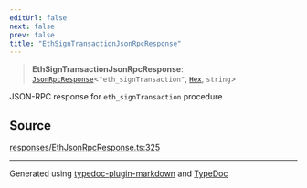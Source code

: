 ```yaml
---
editUrl: false
next: false
prev: false
title: "EthSignTransactionJsonRpcResponse"
---
```


> **EthSignTransactionJsonRpcResponse**: [`JsonRpcResponse`](/reference/tevm/jsonrpc/type-aliases/jsonrpcresponse/)\<`"eth_signTransaction"`, [`Hex`](/reference/tevm/utils/type-aliases/hex/), `string`\>

JSON-RPC response for `eth_signTransaction` procedure

## Source

[responses/EthJsonRpcResponse.ts:325](https://github.com/evmts/tevm-monorepo/blob/main/packages/procedures-types/src/responses/EthJsonRpcResponse.ts#L325)

***
Generated using [typedoc-plugin-markdown](https://www.npmjs.com/package/typedoc-plugin-markdown) and [TypeDoc](https://typedoc.org/)
